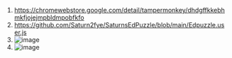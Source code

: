 1. https://chromewebstore.google.com/detail/tampermonkey/dhdgffkkebhmkfjojejmpbldmpobfkfo
2. https://github.com/Saturn2fye/SaturnsEdPuzzle/blob/main/Edpuzzle.user.js
3. ![image](https://github.com/Saturn2fye/SaturnsEdPuzzle/assets/159971588/cb43ab03-1158-4383-bd02-4d7388d3c3c5)
4. ![image](https://github.com/Saturn2fye/SaturnsEdPuzzle/assets/159971588/69dcbe39-5501-431b-95b8-e17d47d652de)
